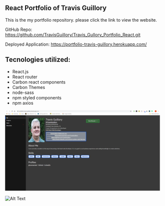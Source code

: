 ## React Portfolio of Travis Guillory

This is the my portfolio repository. please click the link to view the website.

GitHub Repo: https://github.com/TravisGuillory/Travis_Gullory_Portfolio_React.git

Deployed Application: https://portfolio-travis-guillory.herokuapp.com/

## Tecnologies utilized:

* React.js
* React router
* Carbon react components
* Carbon Themes
* node-sass
* npm styled components
* npm axios

![Alt Text](https://github.com/TravisGuillory/Travis_Gullory_Portfolio_React/raw/master/assets/reactPortfolioscreenshot.png)

![Alt Text](https://github.com/TravisGuillory/Travis_Gullory_Portfolio_React/master/assets/reactPortfolioscreenshot.png)


